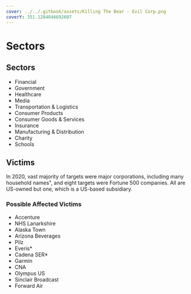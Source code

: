 ```yaml
---
cover: ../../.gitbook/assets/Killing The Bear - Evil Corp.png
coverY: 351.1284046692607
---
```


# Sectors

## Sectors

* Financial
* Government
* Healthcare
* Media
* Transportation & Logistics
* Consumer Products
* Consumer Goods & Services
* Insurance
* Manufacturing & Distribution
* Charity
* Schools

## Victims

In 2020, vast majority of targets were major corporations, including many household names", and eight targets were Fortune 500 companies. All are US-owned but one, which is a US-based subsidiary.

### Possible Affected Victims

* Accenture
* NHS Lanarkshire
* Alaska Town
* Arizona Beverages
* Pilz
* Everis\*
* Cadena SER\*
* Garmin
* CNA
* Olympus US
* Sinclair Broadcast
* Forward Air

